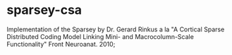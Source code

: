 # sparsey-csa

Implementation of the Sparsey by Dr. Gerard Rinkus a la "A Cortical Sparse Distributed Coding Model Linking Mini- and Macrocolumn-Scale Functionality" Front Neuroanat. 2010;
